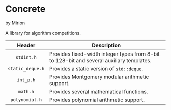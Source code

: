 # Concrete

by Mirion

A library for algorithm competitions.

| **Header** | **Description** |
| :--: | -- |
| `stdint.h` | Provides fixed-width integer types from 8-bit to 128-bit and several auxiliary templates. |
| `static_deque.h`| Provides a static version of `std::deque`. |
| `int_p.h` | Provides Montgomery modular arithmetic support. |
| `math.h` | Provides several mathematical functions. |
| `polynomial.h` | Provides polynomial arithmetic support. |
